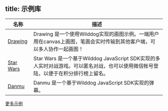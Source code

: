 title:  示例库
---

名称 | 描述
----|------
[Drawing](https://github.com/WildDogTeam/demo-js-drawing) | Drawing 是一个使用Wilddog实现的画图示例。一端用户用在canvas上画图，笔画会实时传输到其他客户端，可以多人协作一起画图！
[Star Wars](https://github.com/WildDogTeam/demo-js-starwars) | Star Wars 是一个基于Wilddog JavaScript SDK实现的多人实时对战游戏。可以匿名对战，也可以使用微信帐号登陆，以便于在积分排行榜上留名。
[Danmu](https://github.com/WildDogTeam/demo-js-danmu) | Danmu 是一个基于Wilddog JavaScript SDK实现的弹幕。

[更多示例](https://github.com/WildDogTeam/awesome-wilddog)
